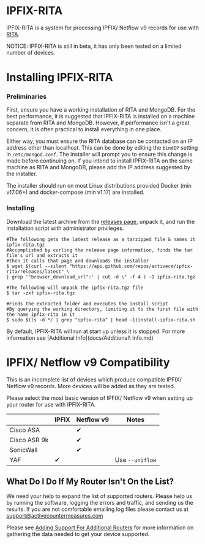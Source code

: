 # IPFIX-RITA

IPFIX-RITA is a system for processing IPFIX/ Netflow v9 records for use with
[RITA](https://github.com/activecm/rita).


NOTICE: IPFIX-RITA is still in beta, it has only been tested on a limited number of devices.

# Installing IPFIX-RITA

### Preliminaries

First, ensure you have a working installation of RITA and MongoDB. For the best performance,
it is suggested that IPFIX-RITA is installed on a machine separate from RITA and MongoDB.
However, if performance isn't a great concern, it is often practical to install everything
in one place.

Either way, you must ensure the RITA database can be contacted on an IP address other than
localhost. This can be done by editing the `bindIP` setting in `/etc/mongod.conf`.
The installer will prompt you to ensure this change is made before continuing
on.  If you intend to install IPFIX-RITA on the same machine as RITA
and MongoDB, please add the IP address suggested by the installer.

The installer should run on most Linux distributions provided Docker (min v17.06+) and
docker-compose (min v1.17) are installed.

### Installing

Download the latest archive from the [releases page](https://github.com/activecm/ipfix-rita/releases),
unpack it, and run the installation script with administrator privileges.

```
#The following gets the latest release as a tarzipped file & names it ipfix-rita.tgz
#Accomplished by curling the release page information, finds the tar file's url and extracts it
#then it calls that page and downloads the installer
$ wget $(curl --silent "https://api.github.com/repos/activecm/ipfix-rita/releases/latest" \
| grep '"browser_download_url":' | cut -d \" -f 4 ) -O ipfix-rita.tgz

#The following will unpack the ipfix-rita.tgz file
$ tar -zxf ipfix-rita.tgz

#Finds the extracted folder and executes the install script
#By querying the working directory, limiting it to the first file with the name ipfix-rita in it
$ sudo $(ls -d */ | grep "ipfix-rita" | head -1)install-ipfix-rita.sh

```

By default, IPFIX-RITA will run at start up unless it is stopped. For more information
see [Additional Info](docs/Additional\ Info.md)

# IPFIX/ Netflow v9 Compatibility

This is an incomplete list of devices which produce compatible IPFIX/ Netflow v9 records.
More devices will be added as they are tested.

Please select the most basic version of IPFIX/ Netflow v9 when setting up your router for
use with IPFIX-RITA.

|              | IPFIX | Netflow v9 |       Notes      |
|--------------|-------|------------|------------------|
|   Cisco ASA  |       |     ✔      |                  |
| Cisco ASR 9k |       |     ✔      |                  |
|   SonicWall  |       |     ✔      |                  |
|     YAF      |   ✔   |            | Use `--uniflow`  |

## What Do I Do If My Router Isn't On the List?

We need your help to expand the list of supported routers. Please help us by running
the software, logging the errors and traffic, and sending us the results. If you are
not comfortable emailing log files please contact us at support@activecountermeasures.com

Please see [Adding Support For Additional Routers](docs/Router%20Support.md) for more
information on gathering the data needed to get your device supported.
